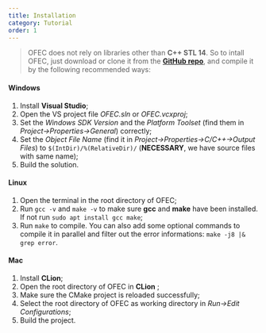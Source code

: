 ```yaml
---
title: Installation
category: Tutorial
order: 1
---
```


>OFEC does not rely on libraries other than **C++ STL 14**. So to intall OFEC, just download or clone it from the [**GitHub repo**](https://github.com/Changhe160/OFEC_Alpha), and compile it by the following recommended ways:

#### Windows

1. Install **Visual Studio**;
1. Open the VS project file *OFEC.sln* or *OFEC.vcxproj*;
1. Set the *Windows SDK Version* and the *Platform Toolset* (find them in *Project->Properties->General*) correctly;
1. Set the *Object File Name* (find it in *Project->Properties->C/C++->Output Files*) to `$(IntDir)/%(RelativeDir)/` (**NECESSARY**, we have source files with same name);
1. Build the solution.

#### Linux

1. Open the terminal in the root directory of OFEC;
1. Run `gcc -v` and `make -v` to make sure **gcc** and **make** have been installed. If not run `sudo apt install gcc make`;
1. Run `make` to compile. You can also add some optional commands to compile it in parallel and filter out the error informations: `make -j8 |& grep error`.


#### Mac

1. Install **CLion**;
1. Open the root directory of OFEC in **CLion** ;
1. Make sure the CMake project is reloaded successfully;
1. Select the root directory of OFEC as working directory in *Run->Edit Configurations*;
1. Build the project.